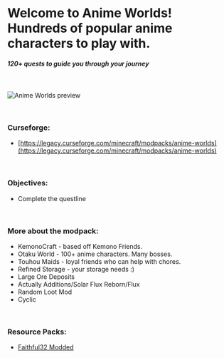 # Welcome to Anime Worlds! Hundreds of popular anime characters to play with.

##### 120+ quests to guide you through your journey

&nbsp;

![Anime Worlds preview](https://github.com/mlane/anime-worlds/assets/13138738/58226e9c-bb0e-4223-af68-aadd652f2b9d)

&nbsp;

### **Curseforge:**

- [https://legacy.curseforge.com/minecraft/modpacks/anime-worlds](https://legacy.curseforge.com/minecraft/modpacks/anime-worlds)

&nbsp;

### **Objectives:**

- Complete the questline

&nbsp;

### **More about the modpack:**

- KemonoCraft - based off Kemono Friends.
- Otaku World - 100+ anime characters. Many bosses.
- Touhou Maids - loyal friends who can help with chores.
- Refined Storage - your storage needs :)
- Large Ore Deposits
- Actually Additions/Solar Flux Reborn/Flux
- Random Loot Mod
- Cyclic

&nbsp;

### **Resource Packs:**

- [Faithful32 Modded](http://f32.me/)
